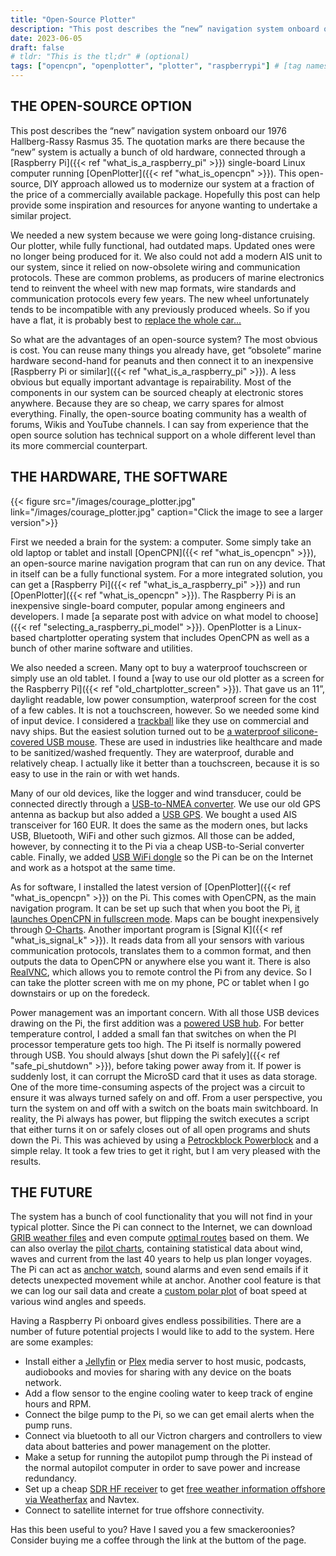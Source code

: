 ```yaml
---
title: "Open-Source Plotter"
description: "This post describes the “new” navigation system onboard our 1976 Hallberg-Rassy Rasmus 35. The quotation marks are there because the “new” system is actually a bunch of old hardware, connected through a Raspberry Pi single-board Linux computer running OpenPlotter. This open-source, DIY approach allowed us to modernize our system at a fraction of the price of a commercially available package. Hopefully this post can help provide some inspiration and resources for anyone wanting to undertake a similar project."
date: 2023-06-05
draft: false
# tldr: "This is the tl;dr" # (optional)
tags: ["opencpn", "openplotter", "plotter", "raspberrypi"] # [tag names] (optional)
---
```

## THE OPEN-SOURCE OPTION

This post describes the “new” navigation system onboard our 1976 Hallberg-Rassy Rasmus 35. The quotation marks are there because the “new” system is actually a bunch of old hardware, connected through a [Raspberry Pi]({{< ref  "what_is_a_raspberry_pi" >}}) single-board Linux computer running [OpenPlotter]({{< ref "what_is_opencpn" >}}). This open-source, DIY approach allowed us to modernize our system at a fraction of the price of a commercially available package. Hopefully this post can help provide some inspiration and resources for anyone wanting to undertake a similar project.

We needed a new system because we were going long-distance cruising. Our plotter, while fully functional, had outdated maps. Updated ones were no longer being produced for it. We also could not add a modern AIS unit to our system, since it relied on now-obsolete wiring and communication protocols. These are common problems, as producers of marine electronics tend to reinvent the wheel with new map formats, wire standards and communication protocols every few years. The new wheel unfortunately tends to be incompatible with any previously produced wheels. So if you have a flat, it is probably best to [replace the whole car...](https://www.youtube.com/watch?v=DHXBacEH0qo)

So what are the advantages of an open-source system? The most obvious is cost. You can reuse many things you already have, get “obsolete” marine hardware second-hand for peanuts and then connect it to an inexpensive [Raspberry Pi or similar]({{< ref  "what_is_a_raspberry_pi" >}}). A less obvious but equally important advantage is repairability. Most of the components in our system can be sourced cheaply at electronic stores anywhere. Because they are so cheap, we carry spares for almost everything. Finally, the open-source boating community has a wealth of forums, Wikis and YouTube channels. I can say from experience that the open source solution has technical support on a whole different level than its more commercial counterpart.

## THE HARDWARE, THE SOFTWARE

{{< figure src="/images/courage_plotter.jpg" link="/images/courage_plotter.jpg" caption="Click the image to see a larger version">}}

First we needed a brain for the system: a computer. Some simply take an old laptop or tablet and install [OpenCPN]({{< ref "what_is_opencpn" >}}), an open-source marine navigation program that can run on any device. That in itself can be a fully functional system. For a more integrated solution, you can get a [Raspberry Pi]({{< ref  "what_is_a_raspberry_pi" >}}) and run [OpenPlotter]({{< ref "what_is_opencpn" >}}). The Raspberry Pi is an inexpensive single-board computer, popular among engineers and developers. I made [a separate post with advice on what model to choose]({{< ref "selecting_a_raspberry_pi_model" >}}). OpenPlotter is a Linux-based chartplotter operating system that includes OpenCPN as well as a bunch of other marine software and utilities.

We also needed a screen. Many opt to buy a waterproof touchscreen or simply use an old tablet. I found a [way to use our old plotter as a screen for the Raspberry Pi]({{< ref "old_chartplotter_screen" >}}). That gave us an 11”, daylight readable, low power consumption, waterproof screen for the cost of a few cables. It is not a touchscreen, however. So we needed some kind of input device. I considered a [trackball](https://seatronx.com/products/trackballs/marine-trackballs/) like they use on commercial and navy ships. But the easiest solution turned out to be [a waterproof silicone-covered USB mouse](https://www.wetkeys.com/Ergonomic-Optical-Waterproof-Mouse-Button-Scroll-p/omwk0c01-bk.htm). These are used in industries like healthcare and made to be sanitized/washed frequently. They are waterproof, durable and relatively cheap. I actually like it better than a touchscreen, because it is so easy to use in the rain or with wet hands.

Many of our old devices, like the logger and wind transducer, could be connected directly through a [USB-to-NMEA converter](https://digitalyacht.co.uk/product/usb-nmea-adaptor/). We use our old GPS antenna as backup but also added a [USB GPS](https://www.svb24.com/en/usb-gps-receiver-mg-220.html). We bought a used AIS transceiver for 160 EUR. It does the same as the modern ones, but lacks USB, Bluetooth, WiFi and other such gizmos. All those can be added, however, by connecting it to the Pi via a cheap USB-to-Serial converter cable. Finally, we added [USB WiFi dongle](https://www.amazon.com/wifi-adapter-usb-pc-network/dp/B008IFXQFU/ref=sr_1_4?keywords=usb+wifi+dongle&qid=1679330127&sr=8-4) so the Pi can be on the Internet and work as a hotspot at the same time.

As for software, I installed the latest version of [OpenPlotter]({{< ref "what_is_opencpn" >}}) on the Pi. This comes with OpenCPN, as the main navigation program. It can be set up such that when you boot the Pi, [it launches OpenCPN in fullscreen mode](https://openplotter.readthedocs.io/en/latest/opencpn/opencpn_app.html#opencpn-installer-actions). Maps can be bought inexpensively through [O-Charts](https://www.o-charts.org/). Another important program is [Signal K]({{< ref  "what_is_signal_k" >}}). It reads data from all your sensors with various communication protocols, translates them to a common format, and then outputs the data to OpenCPN or anywhere else you want it. There is also [RealVNC](https://www.realvnc.com/en/), which allows you to remote control the Pi from any device. So I can take the plotter screen with me on my phone, PC or tablet when I go downstairs or up on the foredeck.

Power management was an important concern. With all those USB devices drawing on the Pi, the first addition was a [powered USB hub](https://www.amazon.com/Powered-Charging-Wavlink-Adapter-Splitter/dp/B07R12MJ2R/ref=sr_1_5?crid=2SN4CNH4ULS70&keywords=powered+usb+hub+12v&qid=1685967851&sprefix=powered+usb+hub+12v%2Caps%2C211&sr=8-5). For better temperature control, I added a small fan that switches on when the PI processor temperature gets too high. The Pi itself is normally powered through USB. You should always [shut down the Pi safely]({{< ref "safe_pi_shutdown" >}}), before taking power away from it. If power is suddenly lost, it can corrupt the MicroSD card that it uses as data storage. One of the more time-consuming aspects of the project was a circuit to ensure it was always turned safely on and off. From a user perspective, you turn the system on and off with a switch on the boats main switchboard. In reality, the Pi always has power, but flipping the switch executes a script that either turns it on or safely closes out of all open programs and shuts down the Pi. This was achieved by using a [Petrockblock Powerblock](https://www.petrockblock.com/product/powerblock/) and a simple relay. It took a few tries to get it right, but I am very pleased with the results.

## THE FUTURE

The system has a bunch of cool functionality that you will not find in your typical plotter. Since the Pi can connect to the Internet, we can download [GRIB weather files](https://opencpn.org/wiki/dokuwiki/doku.php?id=opencpn:opencpn_user_manual:plugins:included_plugins:grib_weather) and even compute [optimal routes](https://opencpn.org/wiki/dokuwiki/doku.php?id=opencpn:opencpn_user_manual:plugins:weather:weather_routing) based on them. We can also overlay the [pilot charts](https://opencpn.org/OpenCPN/info/pilotcharts.html), containing statistical data about wind, waves and current from the last 40 years to help us plan longer voyages. The Pi can act as [anchor watch](https://opencpn.org/wiki/dokuwiki/doku.php?id=opencpn:opencpn_user_manual:advanced_features:anchor_watch), sound alarms and even send emails if it detects unexpected movement while at anchor. Another cool feature is that we can log our sail data and create a [custom polar plot](https://opencpn-manuals.github.io/main/polar/index.html) of boat speed at various wind angles and speeds.

Having a Raspberry Pi onboard gives endless possibilities. There are a number of future potential projects I would like to add to the system. Here are some examples:


* Install either a [Jellyfin](https://jellyfin.org) or [Plex](https://www.plex.tv/pt/media-server-downloads/) media server to host music, podcasts, audiobooks and movies for sharing with any device on the boats network.
* Add a flow sensor to the engine cooling water to keep track of engine hours and RPM.
* Connect the bilge pump to the Pi, so we can get email alerts when the pump runs.
* Connect via bluetooth to all our Victron chargers and controllers to view data about batteries and power management on the plotter.
* Make a setup for running the autopilot pump through the Pi instead of the normal autopilot computer in order to save power and increase redundancy.
* Set up a cheap [SDR HF receiver](https://www.rtl-sdr.com/) to get [free weather information offshore via Weatherfax](https://jeremyclark.ca/wp/telecom/rtl-sdr-for-marine-hf-weather-fax/) and Navtex.
* Connect to satellite internet for true offshore connectivity.

Has this been useful to you? Have I saved you a few smackeroonies? Consider buying me a coffee through the link at the buttom of the page.